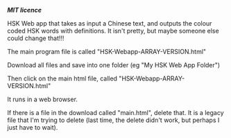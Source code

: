 ***MIT licence***

HSK Web app that takes as input a Chinese text, and outputs the colour coded HSK words with definitions.
It isn't pretty, but maybe someone else could change that!!!

The main program file is called "HSK-Webapp-ARRAY-VERSION.html"

Download all files and save into one folder (eg "My HSK Web App Folder")

Then click on the main html file, called "HSK-Webapp-ARRAY-VERSION.html"

It runs in a web browser.

If there is a file in the download called "main.html", delete that. It is a legacy file that I'm trying to delete (last time, the delete didn't work, but perhaps I just have to wait).
